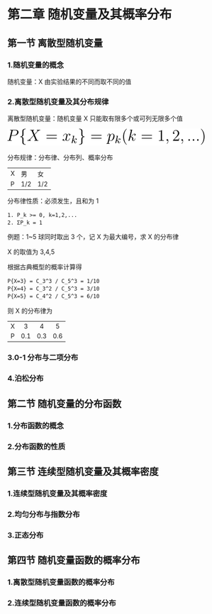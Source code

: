 # 第二章 随机变量及其概率分布

## 第一节 离散型随机变量

### 1.随机变量的概念

随机变量：X 由实验结果的不同而取不同的值

### 2.离散型随机变量及其分布规律

离散型随机变量：随机变量 X 只能取有限多个或可列无限多个值

![A=\overline{B}](../img/X2120102.04183.02.01.svg)

分布规律：分布律、分布列、概率分布

| | | |
| --| -- | --
| X | 男 | 女
| P | 1/2 | 1/2

分布律性质：必须发生，且和为 1

```latex
1. P_k >= 0, k=1,2,...
2. ΣP_k = 1
```

例题：1~5 球同时取出 3 个，记 X 为最大编号，求 X 的分布律

X 的取值为 3,4,5

根据古典概型的概率计算得

```latex
P{X=3} = C_3^3 / C_5^3 = 1/10
P{X=4} = C_3^2 / C_5^3 = 3/10
P{X=5} = C_4^2 / C_5^3 = 6/10
```

则 X 的分布律为

| | | | |
| :--: | :--: | :--: | :--: |
| X | 3 | 4 | 5 |
| P | 0.1 | 0.3 | 0.6 |




### 3.0-1 分布与二项分布

### 4.泊松分布

## 第二节 随机变量的分布函数

### 1.分布函数的概念

### 2.分布函数的性质

## 第三节 连续型随机变量及其概率密度

### 1.连续型随机变量及其概率密度

### 2.均匀分布与指数分布

### 3.正态分布

## 第四节 随机变量函数的概率分布

### 1.离散型随机变量函数的概率分布

### 2.连续型随机变量函数的概率分布

